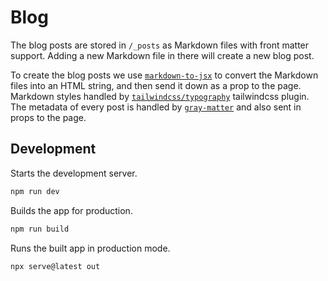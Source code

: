 # Blog

The blog posts are stored in `/_posts` as Markdown files with front matter support. Adding a new Markdown file in there will create a new blog post.

To create the blog posts we use [`markdown-to-jsx`](https://github.com/quantizor/markdown-to-jsx) to convert the Markdown files into an HTML string, and then send it down as a prop to the page. Markdown styles handled by [`tailwindcss/typography`](https://github.com/tailwindlabs/tailwindcss-typography) tailwindcss plugin. The metadata of every post is handled by [`gray-matter`](https://github.com/jonschlinkert/gray-matter) and also sent in props to the page.

## Development

Starts the development server.

```bash
npm run dev
```

Builds the app for production.

```bash
npm run build
```

Runs the built app in production mode.

```bash
npx serve@latest out
```
